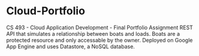 # Cloud-Portfolio
CS 493 - Cloud Application Development - Final Portfolio Assignment
REST API that simulates a relationship between boats and loads. Boats are a protected resource and only accessable by the owner.
Deployed on Google App Engine and uses Datastore, a NoSQL database.
